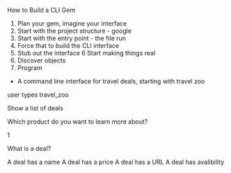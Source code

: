 How to Build a CLI Gem

1. Plan your gem, imagine your interface
2. Start with the project structure - google
3. Start with the entry point - the file run
4. Force that to build the CLI interface
5. Stub out the interface
6 Start making things real
7. Discover objects
8. Program


- A command line interface for travel deals, starting with travel zoo

user types travel_zoo

Show a list of deals


Which product do you want to learn more about? 

1

What is a deal?

A deal has a name
A deal has a price
A deal has a URL
A deal has avalibility 
